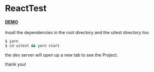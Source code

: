 # ReactTest
#### [DEMO](https://testcan.netlify.app/UiForm)


Insall the dependencies in the root directory and the uitest directory too
```sh
$ yarn 
$ cd uitest && yarn start
```

the dev server will open up a new tab to see the Project.

thank you!

